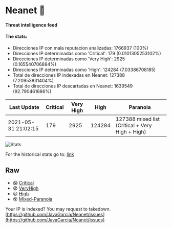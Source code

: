 # Neanet :hocho:
#### Threat intelligence feed
#### The stats:

- Direcciones IP con mala reputacion analizadas: 1766937 (100%)
- Direcciones IP determinadas como 'Critical':  179 (0.0101305253102%)
- Direcciones IP determinadas como 'Very High':  2925 (0.165540706884%)
- Direcciones IP determinadas como 'High':  124284 (7.03386708185)
- Total de direcciones IP indexadas en Neanet:  127388 (7.20953831404%)
- Total de direcciones IP descartadas en Neanet:  1639549 (92.790461686%)

| Last Update | Critical | Very High | High | Paranoia |
| --- | --- | --- | --- | --- |
| 2021-05-31 21:02:15 | 179 | 2925 | 124284 | 127388 mixed list (Critical + Very High + High)|

![Stats](https://docs.google.com/spreadsheets/d/e/2PACX-1vSnaNMIXVabIpDJjufMlzH7poXnshF3mgd8Is1g9ytUEzVsP5my4Trn8f-xkoLLQ38xpL3HtmUexLo6/pubchart?oid=501124687&format=image)

For the historical stats go to: [link](/stats.csv)
## Raw
- :scream: [Critical](https://raw.githubusercontent.com/JavaGarcia/Neanet/master/blacklists/neanet_critical.txt)
- :fearful: [VeryHigh](https://raw.githubusercontent.com/JavaGarcia/Neanet/master/blacklists/neanet_veryHigh.txtt)
- :frowning: [High](https://raw.githubusercontent.com/JavaGarcia/Neanet/master/blacklists/neanet_high.txt)
- :dizzy_face: [Mixed-Paranoia](https://raw.githubusercontent.com/JavaGarcia/Neanet/master/blacklists/neanet_all.txt)


Your IP is indexed? You may request to takedown. [https://github.com/JavaGarcia/Neanet/issues](https://github.com/JavaGarcia/Neanet/issues)


































































































































































































































































































































































































































































































































































































































































































































































































































































































































































































































































































































































































































































































































































































































































































































































































































































































































































































































































































































































































































































































































































































































































































































































































































































































































































































































































































































































































































































































































































































































































































































































































































































































































































































































































































































































































































































































































































































































































































































































































































































































































































































































































































































































































































































































































































































































































































































































































































































































































































































































































































































































































































































































































































































































































































































































































































































































































































































































































































































































































































































































































































































































































































































































































































































































































































































































































































































































































































































































































